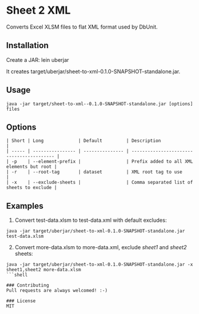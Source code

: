 # Sheet 2 XML

Converts Excel XLSM files to flat XML format used by DbUnit.

## Installation

Create a JAR: lein uberjar

It creates target/uberjar/sheet-to-xml-0.1.0-SNAPSHOT-standalone.jar.

## Usage

```shell
java -jar target/sheet-to-xml--0.1.0-SNAPSHOT-standalone.jar [options] files
```

## Options

```shell
| Short | Long             | Default         | Description                               |
| ----- | ---------------- | --------------- | ----------------------------------------- |
| -p    | --element-prefix |                 | Prefix added to all XML elements but root |
| -r    | --root-tag       | dataset         | XML root tag to use                       |
| -x    | --exclude-sheets |                 | Comma separated list of sheets to exclude |
```

## Examples

1. Convert test-data.xlsm to test-data.xml with default excludes:
```shell
java -jar target/uberjar/sheet-to-xml-0.1.0-SNAPSHOT-standalone.jar test-data.xlsm
```
2. Convert more-data.xlsm to more-data.xml, exclude _sheet1_ and _sheet2_ sheets:
```shell
java -jar target/uberjar/sheet-to-xml-0.1.0-SNAPSHOT-standalone.jar -x sheet1,sheet2 more-data.xlsm
```shell

### Contributing
Pull requests are always welcomed! :-)

### License
MIT
